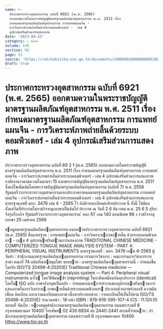 ```yaml
---
name: >-
  ประกาศกระทรวงอุตสาหกรรม ฉบับที่ 6921 (พ.ศ. 2565)
  ออกตามความในพระราชบัญญัติมาตรฐานผลิตภัณฑ์อุตสาหกรรม พ.ศ. 2511 เรื่อง
  กำหนดมาตรฐานผลิตภัณฑ์อุตสาหกรรม การแพทย์แผนจีน -
  การวิเคราะห์ภาพถ่ายลิ้นด้วยระบบคอมพิวเตอร์ -  เล่ม 4
  อุปกรณ์เสริมส่วนการแสดงภาพ
date: '2023-04-25'
category: ง พิเศษ
volume: 140
section: 96
page: 51
source: 'https://ratchakitcha.soc.go.th/documents/140D096S0000000005100.pdf'
draft: true
---
```


# ประกาศกระทรวงอุตสาหกรรม ฉบับที่ 6921 (พ.ศ. 2565) ออกตามความในพระราชบัญญัติมาตรฐานผลิตภัณฑ์อุตสาหกรรม พ.ศ. 2511 เรื่อง กำหนดมาตรฐานผลิตภัณฑ์อุตสาหกรรม การแพทย์แผนจีน - การวิเคราะห์ภาพถ่ายลิ้นด้วยระบบคอมพิวเตอร์ -  เล่ม 4 อุปกรณ์เสริมส่วนการแสดงภาพ

ประกาศกระทรวงอุตสาหกรรม ฉบับที่ 69 2 1 (พ.ศ. 2565) ออกตามความในพระราชบัญญัติมาตรฐานผลิตภัณฑ์อุตสาหกรรม พ.ศ. 2511 เรื่อง กำหนดมาตรฐานผลิตภัณฑ์อุตสาหกรรม การแพทย์แผนจีน - การวิเคราะห์ภาพถ่ายลิ้นด้วยระบบคอมพิวเตอร์ - เล่ม 4 อุปกรณ์เสริมส่วนการแสดงภาพ อาศัยอานาจตามความในมาตรา 15 แห่งพระราชบัญญัติมาตรฐานผลิตภัณฑ์อุตสาหกรรม พ.ศ. 2511 ซึ่งแก้ไขเพิ่มเติมโดยพระราชบัญญัติมาตรฐานผลิตภัณฑ์อุตสาหกรรม (ฉบับที่ 7) พ.ศ. 2558 รัฐมนตรีว่าการกระทรวงอุตสาหกรรมออกประกาศกาหนดมาตรฐานผลิตภัณฑ์อุตสาหกรรม การแพทย์แผนจีน - การวิเคราะห์ภาพถ่ายลิ้นด้วยระบบคอมพิวเตอร์ - เล่ม 4 อุปกรณ์เสริมส่วนการแสดงภาพ มาตรฐานเลขที่ มอก. 3476 เล่ม 4 - 2565 ไว้ ดังมีรายละเอียดต่อท้ายประกาศ นี้ ทั้งนี้ ให้มีผลตั้งแต่วันที่ประกาศในราชกิจจานุเบกษาเป็นต้นไป ประกาศ ณ วันที่ 2 6 ธันวาคม พ.ศ. 25 6 5 สุริยะ จึงรุ่งเรืองกิจ รัฐมนตรีว่าการกระทรวงอุตสาหกรรม ้ หนา 51 ่ เลม 140 ตอนพิเศษ 96 ง ราชกิจจานุเบกษา 25 เมษายน 2566

ขอมูลมาตรฐานผลิตภัณฑอุตสาหกรรม แนบทายประกาศกระทรวงอุตสาหกรรม ฉบับที่ 6921 (พ.ศ. 2565) ชื่อมาตรฐาน : การแพทยแผนจีน - การวิเคราะหภาพถายลิ้น ด้วยระบบคอมพิวเตอร - เลม 4 อุปกรณเสริมสวนการแสดงภาพ TRADITIONAL CHINESE MEDICINE - COMPUTERIZED TONGUE IMAGE ANALYSIS SYSTEM - PART 4: PERIPHERAL VISUAL INSTRUMENTS มาตรฐานเลขที่ : มอก. 3476 เลม 4-2565 ผู้จัดทํา : สํานักงานมาตรฐานผลิตภัณฑอุตสาหกรรม กรรมการวิชาการ : คณะกรรมการวิชาการรายสาขา คณะที่ 74 ผลิตภัณฑสมุนไพร ขอบขาย : มาตรฐานผลิตภัณฑอุตสาหกรรมนี้ - กําหนดขึ้นโดยรับ ISO/TS 20498-4:2020(E) Traditional Chinese medicine — Computerized tongue image analysis system — Part 4: Peripheral visual instruments มาใช โดยวิธีพิมพซ้ํา (reprinting) ในระดับเหมือนกันทุกประการ (identical) โดยใช ISO ฉบับ ภาษาอังกฤษเป็นหลัก - กําหนดเกณฑการทํางานของอุปกรณเสริมสวนการแสดงภาพในการวิเคราะห ภาพถายลิ้นด้วยระบบคอมพิวเตอร ประกอบด้วยภาพจําลองสี ความผิดเพี้ยน บิดเบือน และความละเอียดของภาพ เนื้อหาประกอบด้วย : รายละเอียดให้เป็นไปตาม ISO/TS 20498-4:2020(E) จํานวนหน้า : 18 หน้า ISBN : 978-616-595-107-4 ICS : 11.120.10 สถานที่ จัดเก็บ : หองสมุดสํานักงานมาตรฐานผลิตภัณฑอุตสาหกรรม ถนนพระรามที่ 6 กรุงเทพมหานคร 10400 โทรศัพท 02 430 6834 ต่อ 2440-2441 สถานที่จําหนาย : สํานักงานมาตรฐานผลิตภัณฑอุตสาหกรรม ถนนพระรามที่ 6 กรุงเทพมหานคร 10400 https://www.tisi.go.th
